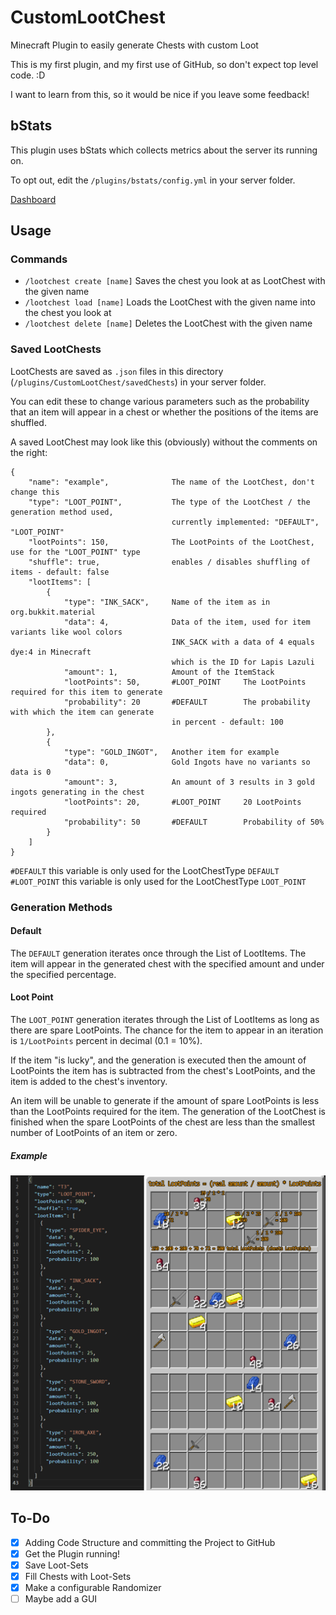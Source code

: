 # CustomLootChest
Minecraft Plugin to easily generate Chests with custom Loot

This is my first plugin, and my first use of GitHub, so don't expect top level code. :D

I want to learn from this, so it would be nice if you leave some feedback!

## bStats
This plugin uses bStats which collects metrics about the server its running on.

To opt out, edit the `/plugins/bstats/config.yml` in your server folder.

[Dashboard](https://bstats.org/plugin/bukkit/CustomLootChest/10538)

## Usage
### Commands
- `/lootchest create [name]`  Saves the chest you look at as LootChest with the given name
- `/lootchest load [name]`  Loads the LootChest with the given name into the chest you look at
- `/lootchest delete [name]`  Deletes the LootChest with the given name

### Saved LootChests
LootChests are saved as `.json` files in this directory (`/plugins/CustomLootChest/savedChests`)  in your server folder.

You can edit these to change various parameters such as the probability that an item will appear in a chest or
whether the positions of the items are shuffled.

A saved LootChest may look like this (obviously) without the comments on the right:

```
{
    "name": "example",              The name of the LootChest, don't change this
    "type": "LOOT_POINT",           The type of the LootChest / the generation method used, 
                                    currently implemented: "DEFAULT", "LOOT_POINT"
    "lootPoints": 150,              The LootPoints of the LootChest, use for the "LOOT_POINT" type
    "shuffle": true,                enables / disables shuffling of items - default: false
    "lootItems": [
        {
            "type": "INK_SACK",     Name of the item as in org.bukkit.material
            "data": 4,              Data of the item, used for item variants like wool colors
                                    INK_SACK with a data of 4 equals dye:4 in Minecraft
                                    which is the ID for Lapis Lazuli
            "amount": 1,            Amount of the ItemStack
            "lootPoints": 50,       #LOOT_POINT     The LootPoints required for this item to generate                       
            "probability": 20       #DEFAULT        The probability with which the item can generate
                                    in percent - default: 100
        },
        {
            "type": "GOLD_INGOT",   Another item for example
            "data": 0,              Gold Ingots have no variants so data is 0
            "amount": 3,            An amount of 3 results in 3 gold ingots generating in the chest
            "lootPoints": 20,       #LOOT_POINT     20 LootPoints required
            "probability": 50       #DEFAULT        Probability of 50%
        }
    ]    
}
```
`#DEFAULT` this variable is only used for the LootChestType `DEFAULT`
`#LOOT_POINT` this variable is only used for the LootChestType `LOOT_POINT`

### Generation Methods
#### Default
The `DEFAULT` generation iterates once through the List of LootItems.
The item will appear in the generated chest with the specified amount and under the specified percentage.

#### Loot Point
The `LOOT_POINT` generation iterates through the List of LootItems as long as there are spare LootPoints.
The chance for the item to appear in an iteration is `1/LootPoints` percent in decimal (0.1 = 10%).

If the item "is lucky", and the generation is executed then the amount of LootPoints
the item has is subtracted from the chest's LootPoints, and the item is added to the chest's inventory.

An item will be unable to generate if the amount of spare LootPoints is less than the LootPoints required for the item.
The generation of the LootChest is finished when the spare LootPoints of the chest are less than
the smallest number of LootPoints of an item or zero.

##### Example
![image1](CustomLootChest-LootPoint.png)

## To-Do
- [x] Adding Code Structure and committing the Project to GitHub
- [x] Get the Plugin running!
- [x] Save Loot-Sets
- [x] Fill Chests with Loot-Sets
- [x] Make a configurable Randomizer
- [ ] Maybe add a GUI
